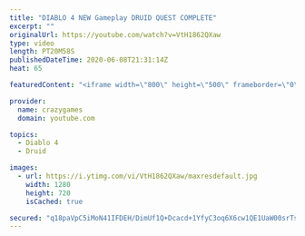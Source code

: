 ```yaml
---
title: "DIABLO 4 NEW Gameplay DRUID QUEST COMPLETE"
excerpt: ""
originalUrl: https://youtube.com/watch?v=VtH1862QXaw
type: video
length: PT20M58S
publishedDateTime: 2020-06-08T21:31:14Z
heat: 65

featuredContent: "<iframe width=\"800\" height=\"500\" frameborder=\"0\" src=\"https://www.youtube.com/embed/VtH1862QXaw\" allow=\"accelerometer; autoplay; encrypted-media; gyroscope; picture-in-picture\" allowfullscreen></iframe>"

provider:
  name: crazygames
  domain: youtube.com

topics:
  - Diablo 4
  - Druid

images:
  - url: https://i.ytimg.com/vi/VtH1862QXaw/maxresdefault.jpg
    width: 1280
    height: 720
    isCached: true

secured: "q18paVpC5iMoN41IFDEH/DimUf1Q+Dcacd+1YfyC3oq6X6cw1QE1UaW00srTs4LoWf1/zbzKZc6gVpvKR/229H/IwLP6ikKemOCD6NZrG4lQZCrjKKINRiP7J9ArwQZIBt3+1/79DKg7PT9Of4YxMmYv8gpW32QNPNBOYUt9oSHTqoVXq9IfBK77054OX4jexqeCxuhZ10IEbEB5ySBM731sZUmH6KSMYLGHi/ikcBRXRZ1DXgdIA+NYie4DNgT8Zc4R3Xr7PqChNVFitHN1mJ3Ew0ubz3lqRfH08hQQCv3k52yiZlGvqGesqexE8u0EetJzBHpjUbbTh6cjYlWgdoHcRlWC1yBgTWNxE5ksyAd+/TEBNs+6P3kZnZRy/nyIvoRQvEV1j/FxJKm3slyyxbNNpBtOSPv1XyyCgAEs7Tw=;WmoVjdgCjoqxmBLK7zj47g=="
---
```


